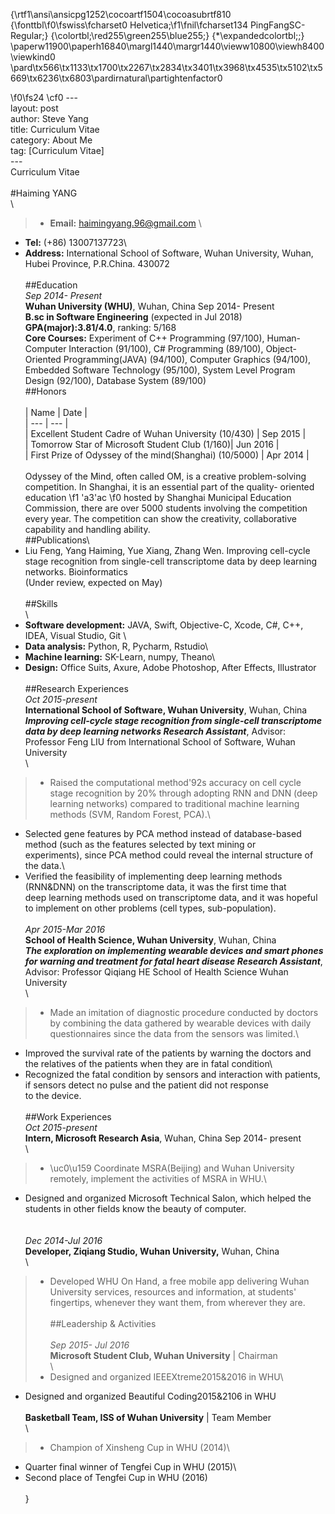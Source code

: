 {\rtf1\ansi\ansicpg1252\cocoartf1504\cocoasubrtf810
{\fonttbl\f0\fswiss\fcharset0 Helvetica;\f1\fnil\fcharset134 PingFangSC-Regular;}
{\colortbl;\red255\green255\blue255;}
{\*\expandedcolortbl;;}
\paperw11900\paperh16840\margl1440\margr1440\vieww10800\viewh8400\viewkind0
\pard\tx566\tx1133\tx1700\tx2267\tx2834\tx3401\tx3968\tx4535\tx5102\tx5669\tx6236\tx6803\pardirnatural\partightenfactor0

\f0\fs24 \cf0 ---\
layout: post\
author: Steve Yang\
title: Curriculum Vitae\
category: About Me\
tag: [Curriculum Vitae]\
---\
Curriculum Vitae\
\
#Haiming YANG\
\
> * **Email:** haimingyang.96@gmail.com \
* **Tel:** (+86) 13007137723\
* **Address:** International School of Software, Wuhan University, Wuhan, Hubei Province, P.R.China. 430072\
\
##Education\
_*Sep 2014- Present*_\
**Wuhan University (WHU)**, Wuhan, China Sep 2014- Present \
**B.sc in Software Engineering** (expected in Jul 2018)\
**GPA(major):3.81/4.0**, ranking: 5/168\
**Core Courses:** Experiment of C++ Programming (97/100), Human-Computer Interaction (91/100), C# Programming (89/100), Object- Oriented Programming(JAVA) (94/100), Computer Graphics (94/100), Embedded Software Technology (95/100), System Level Program Design (92/100), Database System (89/100)\
##Honors\
\
| Name | Date |\
| --- | --- |\
| Excellent Student Cadre of Wuhan University (10/430) | Sep 2015 |\
|  Tomorrow Star of Microsoft Student Club (1/160)| Jun 2016 |\
| First Prize of Odyssey of the mind(Shanghai) (10/5000) | Apr 2014 |\
\
Odyssey of the Mind, often called OM, is a creative problem-solving competition. In Shanghai, it is an essential part of the quality- oriented education
\f1 \'a3\'ac
\f0 hosted by Shanghai Municipal Education Commission, there are over 5000 students involving the competition every year. The competition can show the creativity, collaborative capability and handling ability.\
##Publications\
* Liu Feng, Yang Haiming, Yue Xiang, Zhang Wen. Improving cell-cycle stage recognition from single-cell transcriptome data by deep learning networks. Bioinformatics\
(Under review, expected on May)\
\
##Skills\
\
* **Software development:** JAVA, Swift, Objective-C, Xcode, C#, C++, IDEA, Visual Studio, Git \
* **Data analysis:** Python, R, Pycharm, Rstudio\
* **Machine learning:** SK-Learn, numpy, Theano\
* **Design:** Office Suits, Axure, Adobe Photoshop, After Effects, Illustrator\
\
##Research Experiences\
_*Oct 2015-present*_\
**International School of Software, Wuhan University**, Wuhan, China\
***Improving cell-cycle stage recognition from single-cell transcriptome data by deep learning networks Research Assistant***, Advisor: Professor Feng LIU from International School of Software, Wuhan University\
\
> * Raised the computational method\'92s accuracy on cell cycle stage recognition by 20% through adopting RNN and DNN (deep\
learning networks) compared to traditional machine learning methods (SVM, Random Forest, PCA).\
* Selected gene features by PCA method instead of database-based method (such as the features selected by text mining or\
experiments), since PCA method could reveal the internal structure of the data.\
*  Verified the feasibility of implementing deep learning methods (RNN&DNN) on the transcriptome data, it was the first time that\
deep learning methods used on transcriptome data, and it was hopeful to implement on other problems (cell types, sub-population).\
\
_*Apr 2015-Mar 2016*_\
**School of Health Science, Wuhan University**, Wuhan, China\
***The exploration on implementing wearable devices and smart phones for warning and treatment for fatal heart disease Research Assistant***, Advisor: Professor Qiqiang HE School of Health Science Wuhan University\
\
> * Made an imitation of diagnostic procedure conducted by doctors by combining the data gathered by wearable devices with daily\
questionnaires since the data from the sensors was limited.\
* Improved the survival rate of the patients by warning the doctors and the relatives of the patients when they are in fatal condition\
* Recognized the fatal condition by sensors and interaction with patients, if sensors detect no pulse and the patient did not response\
to the device.\
\
##Work Experiences\
*Oct 2015-present*\
**Intern, Microsoft Research Asia**, Wuhan, China Sep 2014- present\
\
> * \uc0\u159  Coordinate MSRA(Beijing) and Wuhan University remotely, implement the activities of MSRA in WHU.\
* Designed and organized Microsoft Technical Salon, which helped the students in other fields know the beauty of computer.\
\
\
*Dec 2014-Jul 2016*\
**Developer, Ziqiang Studio, Wuhan University,** Wuhan, China \
\
> * Developed WHU On Hand, a free mobile app delivering Wuhan University services, resources and information, at students'\
 fingertips, whenever they want them, from wherever they are.\
 \
##Leadership & Activities\
\
*Sep 2015- Jul 2016*\
**Microsoft Student Club, Wuhan University** | Chairman\
\
> * Designed and organized IEEEXtreme2015&2016 in WHU\
* Designed and organized Beautiful Coding2015&2106 in WHU \
\
**Basketball Team, ISS of Wuhan University** | Team Member \
\
> * Champion of Xinsheng Cup in WHU (2014)\
* Quarter final winner of Tengfei Cup in WHU (2015)\
* Second place of Tengfei Cup in WHU (2016)\
\
}